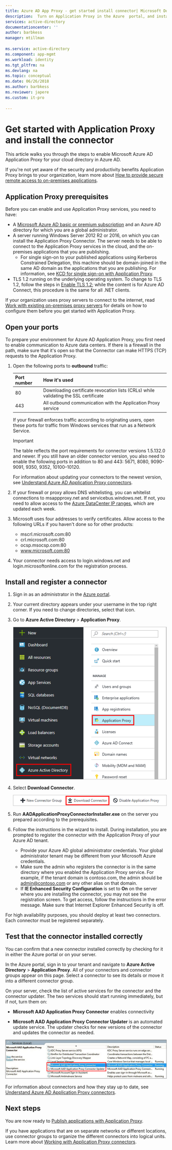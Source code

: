 ```yaml
---
title: Azure AD App Proxy - get started install connector| Microsoft Docs
description:  Turn on Application Proxy in the Azure  portal, and install the Connectors for the reverse proxy.
services: active-directory
documentationcenter: ''
author: barbkess
manager: mtillman

ms.service: active-directory
ms.component: app-mgmt
ms.workload: identity
ms.tgt_pltfrm: na
ms.devlang: na
ms.topic: conceptual
ms.date: 06/26/2018
ms.author: barbkess
ms.reviewer: japere
ms.custom: it-pro

---
```


# Get started with Application Proxy and install the connector
This article walks you through the steps to enable Microsoft Azure AD Application Proxy for your cloud directory in Azure AD.

If you're not yet aware of the security and productivity benefits Application Proxy brings to your organization, learn more about [How to provide secure remote access to on-premises applications](application-proxy.md).

## Application Proxy prerequisites
Before you can enable and use Application Proxy services, you need to have:

* A [Microsoft Azure AD basic or premium subscription](../fundamentals/active-directory-whatis.md) and an Azure AD directory for which you are a global administrator.
* A server running Windows Server 2012 R2 or 2016, on which you can install the Application Proxy Connector. The server needs to be able to connect to the Application Proxy services in the cloud, and the on-premises applications that you are publishing.
  * For single sign-on to your published applications using Kerberos Constrained Delegation, this machine should be domain-joined in the same AD domain as the applications that you are publishing. For information, see [KCD for single sign-on with Application Proxy](application-proxy-configure-single-sign-on-with-kcd.md).
* TLS 1.2 running on the underlying operating system. To change to TLS 1.2, follow the steps in [Enable TLS 1.2](https://docs.microsoft.com/en-us/azure/active-directory/hybrid/how-to-connect-install-prerequisites#enable-tls-12-for-azure-ad-connect); while the content is for Azure AD Connect, this procedure is the same for all .NET clients.

If your organization uses proxy servers to connect to the internet, read [Work with existing on-premises proxy servers](application-proxy-configure-connectors-with-proxy-servers.md) for details on how to configure them before you get started with Application Proxy.

## Open your ports

To prepare your environment for Azure AD Application Proxy, you first need to enable communication to Azure data centers. If there is a firewall in the path, make sure that it's open so that the Connector can make HTTPS (TCP) requests to the Application Proxy.

1. Open the following ports to **outbound** traffic:

   | Port number | How it's used |
   | --- | --- |
   | 80 | Downloading certificate revocation lists (CRLs) while validating the SSL certificate |
   | 443 | All outbound communication with the Application Proxy service |

   If your firewall enforces traffic according to originating users, open these ports for traffic from Windows services that run as a Network Service.

   > [!IMPORTANT]
   > The table reflects the port requirements for connector versions 1.5.132.0 and newer. If you still have an older connector version, you also need to enable the following ports in addition to 80 and 443: 5671, 8080, 9090-9091, 9350, 9352, 10100–10120.
   >
   >For information about updating your connectors to the newest version, see [Understand Azure AD Application Proxy connectors](application-proxy-connectors.md#automatic-updates).

2. If your firewall or proxy allows DNS whitelisting, you can whitelist connections to msappproxy.net and servicebus.windows.net. If not, you need to allow access to the [Azure DataCenter IP ranges](https://www.microsoft.com/download/details.aspx?id=41653), which are updated each week.

3. Microsoft uses four addresses to verify certificates. Allow access to the following URLs if you haven't done so for other products:
   * mscrl.microsoft.com:80
   * crl.microsoft.com:80
   * ocsp.msocsp.com:80
   * www.microsoft.com:80

4. Your connector needs access to login.windows.net and login.microsoftonline.com for the registration process.


## Install and register a connector
1. Sign in as an administrator in the [Azure portal](https://portal.azure.com/).
2. Your current directory appears under your username in the top right corner. If you need to change directories, select that icon.
3. Go to **Azure Active Directory** > **Application Proxy**.

   ![Navigate to Application Proxy](./media/application-proxy-enable/app_proxy_navigate.png)

4. Select **Download Connector**.

   ![Download Connector](./media/application-proxy-enable/download_connector.png)

5. Run **AADApplicationProxyConnectorInstaller.exe** on the server you prepared according to the prerequisites.
6. Follow the instructions in the wizard to install. During installation, you are prompted to register the connector with the Application Proxy of your Azure AD tenant.

   * Provide your Azure AD global administrator credentials. Your global administrator tenant may be different from your Microsoft Azure credentials.
   * Make sure the admin who registers the connector is in the same directory where you enabled the Application Proxy service. For example, if the tenant domain is contoso.com, the admin should be admin@contoso.com or any other alias on that domain.
   * If **IE Enhanced Security Configuration** is set to **On** on the server where you are installing the connector, you may not see the registration screen. To get access, follow the instructions in the error message. Make sure that Internet Explorer Enhanced Security is off.

For high availability purposes, you should deploy at least two connectors. Each connector must be registered separately.

## Test that the connector installed correctly

You can confirm that a new connector installed correctly by checking for it in either the Azure portal or on your server. 

In the Azure portal, sign in to your tenant and navigate to **Azure Active Directory** > **Application Proxy**. All of your connectors and connector groups appear on this page. Select a connector to see its details or move it into a different connector group. 

On your server, check the list of active services for the connector and the connector updater. The two services should start running immediately, but if not, turn them on: 

   * **Microsoft AAD Application Proxy Connector** enables connectivity

   * **Microsoft AAD Application Proxy Connector Updater** is an automated update service. The updater checks for new versions of the connector and updates the connector as needed.

   ![App Proxy Connector services - screenshot](./media/application-proxy-enable/app_proxy_services.png)

For information about connectors and how they stay up to date, see [Understand Azure AD Application Proxy connectors](application-proxy-connectors.md).


## Next steps
You are now ready to [Publish applications with Application Proxy](application-proxy-publish-azure-portal.md).

If you have applications that are on separate networks or different locations, use connector groups to organize the different connectors into logical units. Learn more about [Working with Application Proxy connectors](application-proxy-connector-groups.md).
